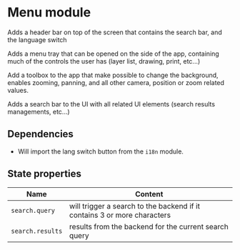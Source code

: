# Menu module

Adds a header bar on top of the screen that contains the search bar, and the language switch

Adds a menu tray that can be opened on the side of the app, containing much of the controls the user has (layer list, drawing, print, etc...)

Add a toolbox to the app that make possible to change the background, enables zooming, panning, and all other camera, position or zoom related values.

Adds a search bar to the UI with all related UI elements (search results managements, etc...)

## Dependencies

- Will import the lang switch button from the `i18n` module.

## State properties

| Name             | Content                                                                  |
| ---------------- | ------------------------------------------------------------------------ |
| `search.query`   | will trigger a search to the backend if it contains 3 or more characters |
| `search.results` | results from the backend for the current search query                    |

